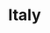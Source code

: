---
title: Italy
description: Our trip to Italy

country: Italy
majorRegion: Europe
subRegions: [Mediterranean]
tags: [Europe, Mediterranean]
monthYearOfTravel: [08-2024, 05-2025]
---